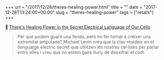 +++
url = "/2017/12/28/theres-healing-power.html"
title = ""
date = "2017-12-28T13:24:00+00:00"
slug = "theres-healing-power"
tags = ["retalls"]
+++

📎 [There's Healing Power in the Secret Electrical Language of Our Cells](https://singularityhub.com/2017/12/27/theres-healing-power-in-the-secret-electrical-language-of-our-cells/)

> Per què podem guarir una ferida, però no fer tornar a créixer una extremitat amputada? Michael Levin creu que la clau resideix en el llenguatge elèctric secret que utilitzen les nostres cèl·lules per parlar entre elles i creu que no estem gaire lluny de desxifrar el codi.
